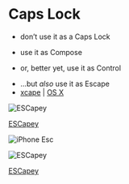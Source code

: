 # Caps Lock

* don’t use it as a Caps Lock
<!-- .element: class="fragment" -->
* use it as Compose
<!-- .element: class="fragment" -->
* or, better yet, use it as Control
<!-- .element: class="fragment" -->
* <span class='fragment'>…but *also* use it as Escape</span>
* <span class='fragment'>[xcape](https://github.com/alols/xcape) | [OS X](http://www.quora.com/How-can-I-remap-Caps-Lock-in-Mac-OS-X-so-that-it-acts-like-Control-in-Emacs-but-acts-like-Escape-in-Vim)</span>


![ESCapey](img/escapey.png)
<!-- .element: style="width: 80%" -->

[ESCapey](https://github.com/brianmichel/ESCapey)


![iPhone Esc](img/iphone_esc.png)


![ESCapey](img/escapey_ios.png)
<!-- .element: style="width: 30%" -->

[ESCapey](https://github.com/brianmichel/ESCapey)
